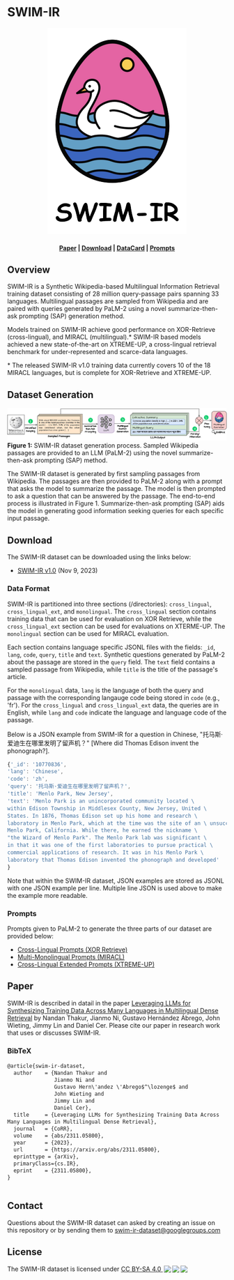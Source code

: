 # SWIM-IR
<p align="center">
<img src="SWIM-IR-logo.png" alt="SWIM-IR logo"/>
</p>
<h4 align="center">
    <p>
        <a href="https://arxiv.org/abs/2311.05800">Paper</a> |
        <a href="#download">Download</a> |
        <a href="swim-ir-datacard.md">DataCard</a> |
        <a href="#prompts">Prompts</a>
    <p>
</h4>

## Overview

SWIM-IR is a Synthetic Wikipedia-based Multilingual Information Retrieval training dataset consisting of 28 million query-passage pairs spanning 33 languages. Multilingual passages are sampled from Wikipedia and are paired with queries generated by PaLM-2 using a novel summarize-then-ask prompting (SAP) generation method.

Models trained on SWIM-IR achieve good performance on XOR-Retrieve (cross-lingual), and MIRACL (multilingual).\* SWIM-IR based models achieved a new state-of-the-art on XTREME-UP, a cross-lingual retrieval benchmark for under-represented and scarce-data languages.

\* The released SWIM-IR v1.0 training data currently covers 10 of the 18 MIRACL languages, but is complete for XOR-Retrieve and XTREME-UP.

## Dataset Generation

!["Figure illustrating how the SMIM-IR dataset was created"](SWIM-IR-Diagram-Updated.drawio.png "SWIM-IR dataset creation.")
**Figure 1:** SWIM-IR dataset generation process. Sampled Wikipedia passages are provided to an LLM (PaLM-2) using the novel summarize-then-ask prompting (SAP) method.

The SWIM-IR dataset is generated by first sampling passages from Wikipedia. The passages are then provided to PaLM-2 along with a prompt that asks the model to summarize the passage. The model is then prompted to ask a question that can be answered by the passage. The end-to-end process is illustrated in Figure 1. Summarize-then-ask prompting (SAP) aids the model in generating good information seeking queries for each specific input passage.


## Download

The SWIM-IR dataset can be downloaded using the links below:

* [SWIM-IR v1.0](
http://storage.googleapis.com/gresearch/swim-ir/swim_ir_v1.tar.gz
) (Nov 9, 2023)

### Data Format

SWIM-IR is partitioned into three sections (/directories): `cross_lingual`,  `cross_lingual_ext`, and `monolingual`. The `cross_lingual` section contains training data that can be used for evaluation on XOR Retrieve, while the `cross_lingual_ext` section can be used for evaluations on XTERME-UP. The `monolingual` section can be used for MIRACL evaluation.

Each section contains language specific JSONL files with the fields:  `_id`, `lang`, `code`, `query`, `title` and `text`. Synthetic questions generated by PaLM-2 about the passage are stored in the  `query` field. The `text` field contains a sampled passage from Wikipedia, while `title` is the title of the passage's article. 

For the `monolingual` data, `lang` is the language of both the query and passage with the corresponding langauge code being stored in `code` (e.g., 'fr'). For the `cross_lingual` and `cross_lingual_ext` data, the queries are in English, while `lang` and `code` indicate the language and language code of the passage.



Below is a JSON example from SWIM-IR for a question in Chinese, "托马斯·爱迪生在哪里发明了留声机？" [Where did Thomas Edison invent the phonograph?]. 

```javascript
{'_id': '10770836',
'lang': 'Chinese',
'code': 'zh',
'query': '托马斯·爱迪生在哪里发明了留声机？', 
'title': 'Menlo Park, New Jersey',
'text': 'Menlo Park is an unincorporated community located \
within Edison Township in Middlesex County, New Jersey, United \
States. In 1876, Thomas Edison set up his home and research \
laboratory in Menlo Park, which at the time was the site of an \ unsuccessful real estate development named after the town of \
Menlo Park, California. While there, he earned the nickname \
"the Wizard of Menlo Park". The Menlo Park lab was significant \
in that it was one of the first laboratories to pursue practical \
commercial applications of research. It was in his Menlo Park \
laboratory that Thomas Edison invented the phonograph and developed'
}
```
Note that within the SWIM-IR dataset, JSON examples are stored as JSONL with one JSON example per line. Multiple line JSON is used above to make the example more readable.

### Prompts

Prompts given to PaLM-2 to generate the three parts of our dataset are provided below:

* [Cross-Lingual Prompts (XOR Retrieve)](XOR-Retrieve-prompts.csv)
* [Multi-Monolingual Prompts (MIRACL)](MIRACL-prompts.csv)
* [Cross-Lingual Extended Prompts (XTREME-UP)](xtreme-up-prompts.csv)

## Paper

SWIM-IR is described in datail in the paper [Leveraging LLMs for Synthesizing Training Data Across Many Languages in Multilingual Dense Retrieval](https://arxiv.org/abs/2311.05800) by Nandan Thakur, Jianmo Ni, Gustavo Hernández Ábrego, John Wieting, Jimmy Lin and Daniel Cer. Please cite our paper in research work that uses or discusses SWIM-IR.

### BibTeX

```shell
@article{swim-ir-dataset,
  author    = {Nandan Thakur and
               Jianmo Ni and
               Gustavo Hern\'andez \'Abrego$^\lozenge$ and
               John Wieting and
               Jimmy Lin and
               Daniel Cer},
  title     = {Leveraging LLMs for Synthesizing Training Data Across Many Languages in Multilingual Dense Retrieval},
  journal   = {CoRR},
  volume    = {abs/2311.05800},
  year      = {2023},
  url       = {https://arxiv.org/abs/2311.05800},
  eprinttype = {arXiv},
  primaryClass={cs.IR},
  eprint    = {2311.05800},
}
 
```

## Contact

Questions about the SWIM-IR dataset can asked by creating an issue on this repository or by sending them to <a href="mailto:swim-ir-dataset@googlegroups.com<">
swim-ir-dataset@googlegroups.com</a>

## License

<p xmlns:cc="http://creativecommons.org/ns#" xmlns:dct="http://purl.org/dc/terms/"><span property="dct:title">The SWIM-IR dataset</span> is licensed under <a href="http://creativecommons.org/licenses/by-sa/4.0/?ref=chooser-v1" target="_blank" rel="license noopener noreferrer" style="display:inline-block;">CC BY-SA 4.0 <img style="height:22px!important;margin-left:3px;vertical-align:text-bottom;" src="https://mirrors.creativecommons.org/presskit/icons/cc.svg?ref=chooser-v1"><img style="height:22px!important;margin-left:3px;vertical-align:text-bottom;" src="https://mirrors.creativecommons.org/presskit/icons/by.svg?ref=chooser-v1"><img style="height:22px!important;margin-left:3px;vertical-align:text-bottom;" src="https://mirrors.creativecommons.org/presskit/icons/sa.svg?ref=chooser-v1"></a></p>
